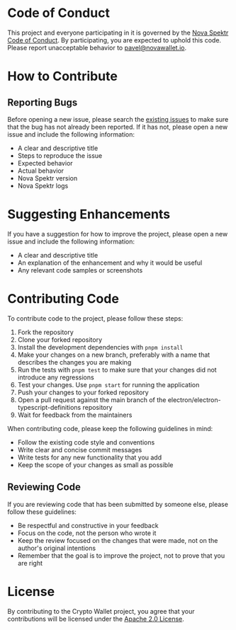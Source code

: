 # Code of Conduct
This project and everyone participating in it is governed by the [Nova Spektr Code of Conduct](https://github.com/nova-wallet/omni-enterprise/blob/dev/CODE_OF_CONDUCT.md). 
By participating, you are expected to uphold this code. Please report unacceptable behavior 
to [pavel@novawallet.io](mailto:pavel@novawallet.io).

# How to Contribute
## Reporting Bugs
Before opening a new issue, please search the [existing issues](https://github.com/nova-wallet/omni-enterprise/issues?q=label%3Abug) to make sure that the bug has not already been reported. 
If it has not, please open a new issue and include the following information:

- A clear and descriptive title
- Steps to reproduce the issue
- Expected behavior
- Actual behavior
- Nova Spektr version
- Nova Spektr logs

# Suggesting Enhancements
If you have a suggestion for how to improve the project, please open a new issue and include the following information:

- A clear and descriptive title
- An explanation of the enhancement and why it would be useful
- Any relevant code samples or screenshots

# Contributing Code
To contribute code to the project, please follow these steps:

1. Fork the repository
2. Clone your forked repository
3. Install the development dependencies with `pnpm install`
4. Make your changes on a new branch, preferably with a name that describes the changes you are making
5. Run the tests with `pnpm test` to make sure that your changes did not introduce any regressions
6. Test your changes. Use `pnpm start` for running the application
7. Push your changes to your forked repository
8. Open a pull request against the main branch of the electron/electron-typescript-definitions repository
9. Wait for feedback from the maintainers

When contributing code, please keep the following guidelines in mind:

- Follow the existing code style and conventions
- Write clear and concise commit messages
- Write tests for any new functionality that you add
- Keep the scope of your changes as small as possible

## Reviewing Code
If you are reviewing code that has been submitted by someone else, please follow these guidelines:

- Be respectful and constructive in your feedback
- Focus on the code, not the person who wrote it
- Keep the review focused on the changes that were made, not on the author's original intentions
- Remember that the goal is to improve the project, not to prove that you are right

# License
By contributing to the Crypto Wallet project, you agree that your contributions will be licensed under the 
[Apache 2.0 License](https://github.com/nova-wallet/omni-enterprise/blob/dev/LICENSE.md).

